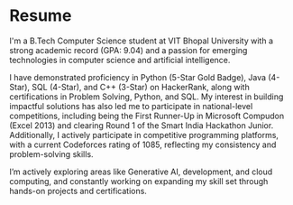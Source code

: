 # Resume
I'm a B.Tech Computer Science student at VIT Bhopal University with a strong academic record (GPA: 9.04) and a passion for emerging technologies in computer science and artificial intelligence.

I have demonstrated proficiency in Python (5-Star Gold Badge), Java (4-Star), SQL (4-Star), and C++ (3-Star) on HackerRank, along with certifications in Problem Solving, Python, and SQL. My interest in building impactful solutions has also led me to participate in national-level competitions, including being the First Runner-Up in Microsoft Compudon (Excel 2013) and clearing Round 1 of the Smart India Hackathon Junior. Additionally, I actively participate in competitive programming platforms, with a current Codeforces rating of 1085, reflecting my consistency and problem-solving skills.

I’m actively exploring areas like Generative AI, development, and cloud computing, and constantly working on expanding my skill set through hands-on projects and certifications.
